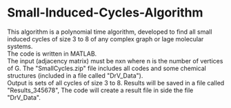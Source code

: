 # Small-Induced-Cycles-Algorithm
This algorithm is a polynomial time algorithm, developed to find all small induced cycles of size 3 to 8 of any complex graph or lage molecular systems.  
The code is written in MATLAB.   
The input (adjacency matrix) must be nxn where n is the number of vertices of G.  The "SmallCycles.zip" file includes all codes and some chemical structures (included in a file called "DrV_Data").  
Output is sets of all cycles of size 3 to 8. Results will be saved in a file called "Results_345678", The code will create a result file in side the file "DrV_Data". 
